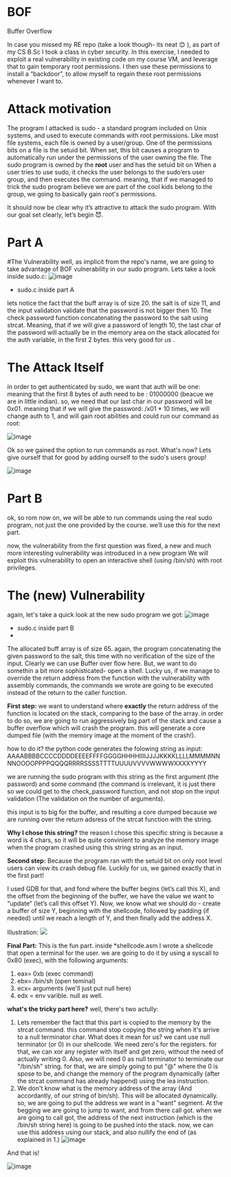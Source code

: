 # BOF
Buffer Overflow

In case you missed my RE repo (take a look though- its neat 😊 ), as part of my CS B.Sc I took a class in cyber security. In this exercise, I needed to exploit a real vulnerability in existing code on my course VM, and leverage that to gain temporary root permissions. I then use these permissions to install a “backdoor”, to allow myself to regain these root permissions whenever I want to. 

# Attack motivation 
The program I attacked is sudo - a standard program included on Unix systems, and used to execute commands with root permissions.
Like most file systems, each file is owned by a user/group. One of the permissions bits on a file is the setuid bit. When set, this bit causes a program to automatically run under the permissions of the user owning the file. 
The sudo program is owned by the **root** user and has the setuid bit on
When a user tries to use sudo, it checks the user belongs to the sudo’ers user group, and then executes the command. meaning, that if we managed to trick the sudo program believe we are part of the cool kids belong to the group, we going to basically gain root's permissions. 

It should now be clear why it’s attractive to attack the sudo program. With our goal set clearly, let’s begin 😈.

# Part A 
#The Vulnerability
well, as implicit from the repo's name, we are going to take advantage of BOF vulnerability in our sudo program. Lets take a look inside sudo.c: 
![image](https://user-images.githubusercontent.com/112778430/190005433-5cb0e90a-fa8a-4887-8b40-8d4307bcfa16.png)

* sudo.c inside part A

lets notice the fact that the buff array is of size 20. the salt is of size 11, and the input validation validate that the password is not bigger then 10. The check password function concatenating the password to the salt using strcat. Meaning, that if we will give a password of length 10, the last char of the password will actually be in the memory area on the stack allocated for the auth variable, in the first 2 bytes. this very good for us .

# The Attack Itself
in order to get authenticated by sudo, we want that auth will be one: 
meaning that the first 8 bytes of auth need to be : 01000000 (beacue we are in little indian). so, we need that our last char in our password will be 0x01.
meaning that if we will give the password: /x01 * 10 times, we will change auth to 1, and will gain root abilities and could run our command as root:

![image](https://user-images.githubusercontent.com/112778430/190004297-5b9fc5e0-239b-4305-8284-5eee1a59dcc1.png)

Ok so we gained the option to run commands as root. What's now? 
Lets give ourself that for good by adding ourself to the sudo's users group! 

![image](https://user-images.githubusercontent.com/112778430/190006494-c5582e93-604f-4a45-a401-d8d8b17e5d67.png)

# Part B
ok, so rom now on, we will be able to run commands using the real sudo program, not just the one provided by the course. we’ll use this for the next part.

now, the vulnerability from the first question was fixed, a new and much more interesting vulnerability was introduced in a new program We will exploit this vulnerability to open an interactive shell (using /bin/sh) with root privileges. 

# The (new) Vulnerability
again, let's take a quick look at the new sudo program we got:
![image](https://user-images.githubusercontent.com/112778430/190007591-7ea1580b-ec20-499d-981e-9c90d452f035.png)
 
-   sudo.c inside part B
- 
The allocated buff array is of size 65. again, the program concatenating the given password to the salt, this time with no verification of the size of the input. Clearly we can use Buffer over flow here. But, we want to do somethin a bit more sophisticated- open a shell. 
Lucky us, if we manage to override the return address from the function with the vulnerability with assembly commands, the commands we wrote are going to be executed instead of the return to the caller function. 

**First step:**
we want to understand where **exactly** the return address of the function is located on the stack, comparing to the base of the array.
in order to do so, we are going to run aggressively big part of the stack and cause a buffer overflow which will crash the program. this will generate a core dumped file (with the memory image at the moment of the crash!).

how to do it? 
the python code generates the folowing string as input:
AAAABBBBCCCCDDDDEEEEFFFFGGGGHHHHIIIIJJJJKKKKLLLLMMMMNNNNOOOOPPPPQQQQRRRRSSSSTTTTUUUUVVVVWWWWXXXXYYYY

we are running the sudo program with this string as the first argument (the password) and some command (the command is irrelevant, it is just there so we could get to the check_password function, and not stop on the input validation (The validation on the number of arguments).

this input is to big for the buffer, and resulting a core dumped because we are running over the return adsress of the strcat function with the string.

**Why I chose this string?**
the reason I chose this specific string is because a word is 4 chars, so it will be quite convinient to analyze the memory image when the program crashed using this string string as an input. 

**Second step:**
Because the program ran with the setuid bit on only root level users can view its crash debug file. Luckily for us, we gained exactly that in the first part!

I used GDB for that, and fond where the buffer begins (let’s call this X), and the offset from the beginning of the buffer, we have the value we want to “update” (let’s call this offset Y). Now, we know what we should do - create a buffer of size Y, beginning with the shellcode, followed by padding (if needed) until we reach a length of Y, and then finally add the address X.

Illustration: 
**![](https://lh5.googleusercontent.com/bNfjmV5ip01s9NC4-XiLtwqKCgZVfBPrvrsO_ToyG8eOvZNQ5tpgu5pEX6QNyHYWkk1aoJsBZ0sjLNoYwnYtNMgT92pKd_z4NVpUu21rfYTjR8bE_EekDapv7cS7utTegqWcrpj5sJkvBGLHhtURTNeFKMhz3u92g7iH_R-QRUu4GoZVmpmYh0Hk)**

**Final Part:**
This is the fun part. inside *shellcode.asm I wrote a shellcode that open a terminal for the user. 
we are going to do it by using a syscall to 0x80 (exec), with the following arguments:
1. eax= 0xb (exec command)
2. ebx= /bin/sh (open teminal)
3. ecx= arguments (we'll just put null here) 
4. edx = env varible. null as well. 

**what's the tricky part here?** 
well, there's two actully:
1. Lets remember the fact that this part is copied to the memory by the strcat command. this command stop copying the string when it's arrive to a null terminator char. What does it mean for us? we cant use null terminator (or 0) in our shellcode. We need zero's for the registers. for that, we can xor any register with itself and get zero, without the need of actually writing 0. Also, we will need 0 as null terminator to terminate our "/bin/sh" string. for that, we are simply going to put "@" where the 0 is spose to be, and change the memory of the program dynamically (after the strcat command has already happend) using the lea instruction. 
2. We don't know what is the memory address of the array (And accordantly, of our string of bin/sh). This will be allocated dynamically. 
so, we are going to put the address we want in a "want" segment. At the begging we are going to jump to want, and from there call got. when we are going to call got, the address of the next instruction (which is the /bin/sh string here) is going to be pushed into the stack.
now, we can use this address using our stack, and also nullify the end of (as explained in 1.)
![image](https://user-images.githubusercontent.com/112778430/190011083-8331e9e8-558e-4517-b2db-33c8d783a05d.png)

And that is! 

![image](https://user-images.githubusercontent.com/112778430/190013989-55ac59ce-232e-4ed4-9081-47023d31863b.png)
